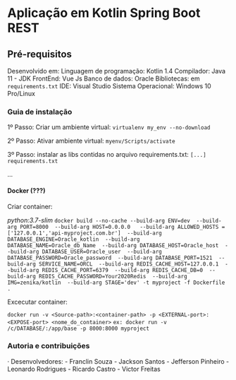 # Aplicação em Kotlin Spring Boot REST


## Pré-requisitos

Desenvolvido em: 
Linguagem de programação: Kotlin 1.4
Compilador: Java 11 - JDK
FrontEnd: Vue Js
Banco de dados: Oracle
Bibliotecas: em `requirements.txt`
IDE: Visual Studio
Sistema Operacional: Windows 10 Pro/Linux

### Guia de instalação

1º Passo: Criar um ambiente virtual: `virtualenv my_env --no-download`

2º Passo: Ativar ambiente virtual: `myenv/Scripts/activate`

3º Passo: instalar as libs contidas no arquivo requirements.txt: `[...] requirements.txt`

...


#### Docker (???)

Criar container:

*python:3.7-slim*
`docker build --no-cache --build-arg ENV=dev  --build-arg PORT=8000  --build-arg HOST=0.0.0.0   --build-arg ALLOWED_HOSTS = ['127.0.0.1','api-myproject.com.br']  --build-arg DATABASE_ENGINE=Oracle_kotlin  --build-arg DATABASE_NAME=Oracle_db_Name  --build-arg DATABASE_HOST=Oracle_host  --build-arg DATABASE_USER=Oracle_user  --build-arg DATABASE_PASSWORD=Oracle_password  --build-arg DATABASE_PORT=1521  --build-arg SERVICE_NAME=ORCL  --build-arg REDIS_CACHE_HOST=127.0.0.1  --build-arg REDIS_CACHE_PORT=6379  --build-arg REDIS_CACHE_DB=0  --build-arg REDIS_CACHE_PASSWORD=Your2020Redis  --build-arg IMG=zenika/kotlin  --build-arg STAGE='dev' -t myproject -f Dockerfile .`


Excecutar container:

`docker run -v <Source-path>:<container-path> -p <EXTERNAL-port>:<EXPOSE-port> <nome_do_container>`
`ex: docker run -v /c/DATABASE/:/app/base -p 8000:8000 myproject  `



### Autoria e contribuições

· Desenvolvedores: 
    - Franclin Souza
    - Jackson Santos
    - Jefferson Pinheiro
    - Leonardo Rodrigues
    - Ricardo Castro
    - Victor Freitas
